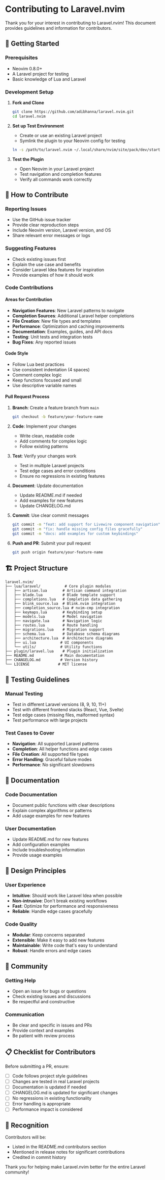 # Contributing to Laravel.nvim

Thank you for your interest in contributing to Laravel.nvim! This document provides guidelines and information for contributors.

## 🚀 Getting Started

### Prerequisites
- Neovim 0.8.0+
- A Laravel project for testing
- Basic knowledge of Lua and Laravel

### Development Setup

1. **Fork and Clone**
   ```bash
   git clone https://github.com/adibhanna/laravel.nvim.git
   cd laravel.nvim
   ```

2. **Set up Test Environment**
   - Create or use an existing Laravel project
   - Symlink the plugin to your Neovim config for testing
   ```bash
   ln -s /path/to/laravel.nvim ~/.local/share/nvim/site/pack/dev/start/laravel.nvim
   ```

3. **Test the Plugin**
   - Open Neovim in your Laravel project
   - Test navigation and completion features
   - Verify all commands work correctly

## 🎯 How to Contribute

### Reporting Issues
- Use the GitHub issue tracker
- Provide clear reproduction steps
- Include Neovim version, Laravel version, and OS
- Share relevant error messages or logs

### Suggesting Features
- Check existing issues first
- Explain the use case and benefits
- Consider Laravel Idea features for inspiration
- Provide examples of how it should work

### Code Contributions

#### Areas for Contribution
- **Navigation Features**: New Laravel patterns to navigate
- **Completion Sources**: Additional Laravel helper completions
- **File Creation**: New file types and templates
- **Performance**: Optimization and caching improvements
- **Documentation**: Examples, guides, and API docs
- **Testing**: Unit tests and integration tests
- **Bug Fixes**: Any reported issues

#### Code Style
- Follow Lua best practices
- Use consistent indentation (4 spaces)
- Comment complex logic
- Keep functions focused and small
- Use descriptive variable names

#### Pull Request Process
1. **Branch**: Create a feature branch from `main`
   ```bash
   git checkout -b feature/your-feature-name
   ```

2. **Code**: Implement your changes
   - Write clean, readable code
   - Add comments for complex logic
   - Follow existing patterns

3. **Test**: Verify your changes work
   - Test in multiple Laravel projects
   - Test edge cases and error conditions
   - Ensure no regressions in existing features

4. **Document**: Update documentation
   - Update README.md if needed
   - Add examples for new features
   - Update CHANGELOG.md

5. **Commit**: Use clear commit messages
   ```bash
   git commit -m "feat: add support for Livewire component navigation"
   git commit -m "fix: handle missing config files gracefully"
   git commit -m "docs: add examples for custom keybindings"
   ```

6. **Push and PR**: Submit your pull request
   ```bash
   git push origin feature/your-feature-name
   ```

## 🏗️ Project Structure

```
laravel.nvim/
├── lua/laravel/           # Core plugin modules
│   ├── artisan.lua       # Artisan command integration
│   ├── blade.lua         # Blade template support
│   ├── completions.lua   # Completion data gathering
│   ├── blink_source.lua  # Blink.nvim integration
│   ├── completion_source.lua # nvim-cmp integration
│   ├── keymaps.lua       # Keybinding setup
│   ├── models.lua        # Model navigation
│   ├── navigate.lua      # Navigation logic
│   ├── routes.lua        # Route handling
│   ├── migrations.lua    # Migration support
│   ├── schema.lua        # Database schema diagrams
│   ├── architecture.lua  # Architecture diagrams
│   ├── ui.lua           # UI components
│   └── utils/           # Utility functions
├── plugin/laravel.lua    # Plugin initialization
├── README.md            # Main documentation
├── CHANGELOG.md         # Version history
└── LICENSE             # MIT license
```

## 🧪 Testing Guidelines

### Manual Testing
- Test in different Laravel versions (8, 9, 10, 11+)
- Test with different frontend stacks (React, Vue, Svelte)
- Test edge cases (missing files, malformed syntax)
- Test performance with large projects

### Test Cases to Cover
- **Navigation**: All supported Laravel patterns
- **Completion**: All helper functions and edge cases
- **File Creation**: All supported file types
- **Error Handling**: Graceful failure modes
- **Performance**: No significant slowdowns

## 📝 Documentation

### Code Documentation
- Document public functions with clear descriptions
- Explain complex algorithms or patterns
- Add usage examples for new features

### User Documentation
- Update README.md for new features
- Add configuration examples
- Include troubleshooting information
- Provide usage examples

## 🎨 Design Principles

### User Experience
- **Intuitive**: Should work like Laravel Idea when possible
- **Non-intrusive**: Don't break existing workflows
- **Fast**: Optimize for performance and responsiveness
- **Reliable**: Handle edge cases gracefully

### Code Quality
- **Modular**: Keep concerns separated
- **Extensible**: Make it easy to add new features
- **Maintainable**: Write code that's easy to understand
- **Robust**: Handle errors and edge cases

## 🤝 Community

### Getting Help
- Open an issue for bugs or questions
- Check existing issues and discussions
- Be respectful and constructive

### Communication
- Be clear and specific in issues and PRs
- Provide context and examples
- Be patient with review process

## 📋 Checklist for Contributors

Before submitting a PR, ensure:

- [ ] Code follows project style guidelines
- [ ] Changes are tested in real Laravel projects
- [ ] Documentation is updated if needed
- [ ] CHANGELOG.md is updated for significant changes
- [ ] No regressions in existing functionality
- [ ] Error handling is appropriate
- [ ] Performance impact is considered

## 🙏 Recognition

Contributors will be:
- Listed in the README.md contributors section
- Mentioned in release notes for significant contributions
- Credited in commit history

Thank you for helping make Laravel.nvim better for the entire Laravel community! 